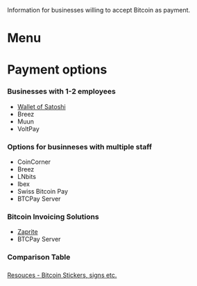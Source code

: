 Information for businesses willing to accept Bitcoin as payment.

# Menu

# Payment options

### Businesses with 1-2 employees

- [Wallet of Satoshi](WoS.md)
- Breez
- Muun
- VoltPay

### Options for businneses with multiple staff

- CoinCorner
- Breez
- LNbits
- Ibex
- Swiss Bitcoin Pay
- BTCPay Server

### Bitcoin Invoicing Solutions

- [Zaprite](Zaprite.md)
- BTCPay Server

### Comparison Table

### 
[Resouces - Bitcoin Stickers, signs etc.](resources.md)
